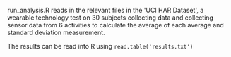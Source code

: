 run_analysis.R reads in the relevant files in the 'UCI HAR Dataset', a wearable technology test on 30 subjects collecting data and collecting sensor data from 6 activities to calculate the average of each average and standard deviation measurement.

The results can be read into R using `read.table('results.txt')`
